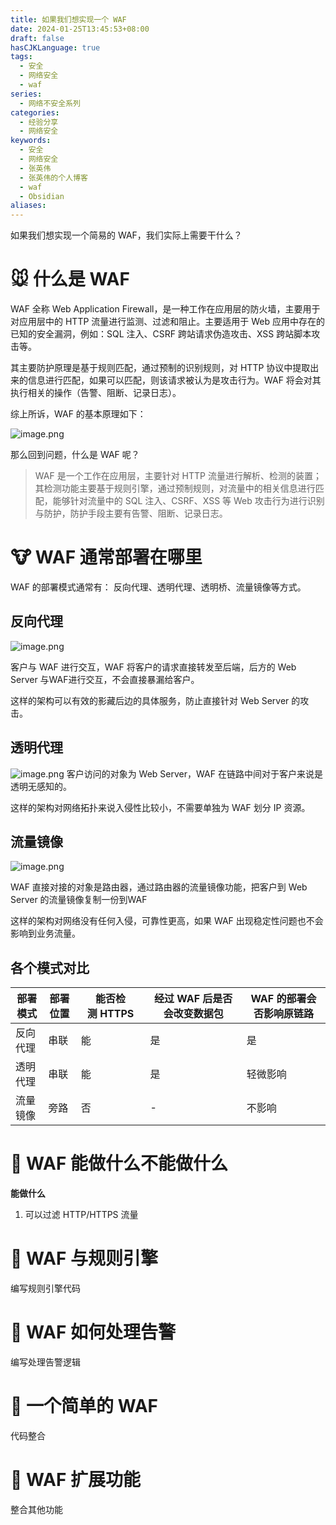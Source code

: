 ```yaml
---
title: 如果我们想实现一个 WAF
date: 2024-01-25T13:45:53+08:00
draft: false
hasCJKLanguage: true
tags:
  - 安全
  - 网络安全
  - waf
series:
  - 网络不安全系列
categories:
  - 经验分享
  - 网络安全
keywords:
  - 安全
  - 网络安全
  - 张英伟
  - 张英伟的个人博客
  - waf
  - Obsidian
aliases:
---
```


如果我们想实现一个简易的 WAF，我们实际上需要干什么？

<!-- more -->

# 🐭 什么是 WAF

WAF 全称 Web Application Firewall，是一种工作在应用层的防火墙，主要用于对应用层中的 HTTP 流量进行监测、过滤和阻止。主要适用于 Web 应用中存在的已知的安全漏洞，例如：SQL 注入、CSRF 跨站请求伪造攻击、XSS 跨站脚本攻击等。

其主要防护原理是基于规则匹配，通过预制的识别规则，对 HTTP 协议中提取出来的信息进行匹配，如果可以匹配，则该请求被认为是攻击行为。WAF 将会对其执行相关的操作（告警、阻断、记录日志）。

综上所诉，WAF 的基本原理如下：

![image.png](https://hushuo.zhangyingwei.com/20240125174757.png)

那么回到问题，什么是 WAF 呢？

> WAF 是一个工作在应用层，主要针对 HTTP 流量进行解析、检测的装置；其检测功能主要基于规则引擎，通过预制规则，对流量中的相关信息进行匹配，能够针对流量中的 SQL 注入、CSRF、XSS 等 Web 攻击行为进行识别与防护，防护手段主要有告警、阻断、记录日志。

# 🐮 WAF 通常部署在哪里

WAF 的部署模式通常有： 反向代理、透明代理、透明桥、流量镜像等方式。

## 反向代理

![image.png](https://hushuo.zhangyingwei.com/20240126164455.png)

客户与 WAF 进行交互，WAF 将客户的请求直接转发至后端，后方的 Web Server 与WAF进行交互，不会直接暴漏给客户。

这样的架构可以有效的影藏后边的具体服务，防止直接针对 Web Server 的攻击。

## 透明代理

![image.png](https://hushuo.zhangyingwei.com/20240126172412.png)
客户访问的对象为 Web Server，WAF 在链路中间对于客户来说是透明无感知的。

这样的架构对网络拓扑来说入侵性比较小，不需要单独为 WAF 划分 IP 资源。

## 流量镜像

![image.png](https://hushuo.zhangyingwei.com/20240126173405.png)

WAF 直接对接的对象是路由器，通过路由器的流量镜像功能，把客户到 Web Server 的流量镜像复制一份到WAF

这样的架构对网络没有任何入侵，可靠性更高，如果 WAF 出现稳定性问题也不会影响到业务流量。


## 各个模式对比

| 部署模式 | 部署位置 | 能否检测 HTTPS | 经过 WAF 后是否会改变数据包 | WAF 的部署会否影响原链路 |
| ---- | ---- | ---- | ---- | ---- |
| 反向代理 | 串联 | 能 | 是 | 是 |
| 透明代理 | 串联 | 能 | 是 | 轻微影响 |
| 流量镜像 | 旁路 | 否 | - | 不影响 |

# 🐯 WAF 能做什么不能做什么

**能做什么**

1. 可以过滤 HTTP/HTTPS 流量

# 🐰 WAF 与规则引擎

编写规则引擎代码

# 🐲 WAF 如何处理告警

编写处理告警逻辑

# 🐍 一个简单的 WAF

代码整合


# 🐎 WAF 扩展功能

整合其他功能



